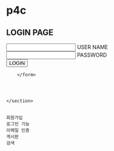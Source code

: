 # p4c

<!DOCTYPE html>
<html lang="ko">
<head>
    <meta charset="UTF-8">
    <meta http-equiv="X-UA-Compatible" content="IE=edge">
    <meta name="viewport" content="width=device-width, initial-scale=1.0">
    <title>나의 웹사이트</title>
</head>
<body>
    <section class="login-form">
        <h1>LOGIN PAGE</h1>
        <form action="">
            <div class="int-area">
                <input type="text" name="id" id="id"  
                autocomplete="off" required>
                <label for="id">USER NAME</label>
            </div>
            <div class="int-area">
                <input type="password" name="pw" id="pw"
                autocomplete="off" required>
                <label for="id">PASSWORD</label>
            </div>
            <div class="btn-area">
                <button type="submit">LOGIN</button>
            </div>
                
        </form>




    </section>
       

    회원가입
    로그인 기능
    이메일 인증
    게시판
    검색

</body>
</html>

